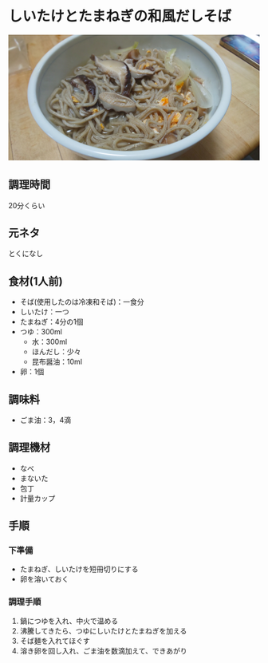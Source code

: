 # しいたけとたまねぎの和風だしそば

![調理写真](しいたけとたまねぎの和風だしそば.jpg)

## 調理時間

20分くらい

## 元ネタ

とくになし

## 食材(1人前)

* そば(使用したのは冷凍和そば)：一食分
* しいたけ：一つ
* たまねぎ：4分の1個
* つゆ：300ml
  * 水：300ml
  * ほんだし：少々
  * 昆布醤油：10ml
* 卵：1個


## 調味料

* ごま油：3，4滴

## 調理機材

* なべ
* まないた
* 包丁
* 計量カップ

## 手順

### 下準備

* たまねぎ、しいたけを短冊切りにする
* 卵を溶いておく

### 調理手順

1. 鍋につゆを入れ、中火で温める
2. 沸騰してきたら、つゆにしいたけとたまねぎを加える
3. そば麺を入れてほぐす
4. 溶き卵を回し入れ、ごま油を数滴加えて、できあがり
